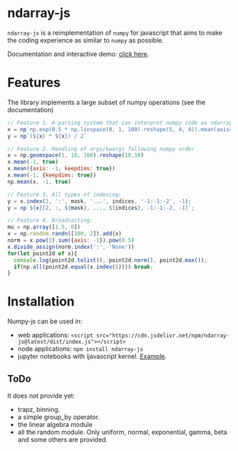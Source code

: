 # ndarray-js

`ndarray-js` is a reimplementation of `numpy` for javascript that aims to make the coding experience as similar to `numpy` as possible.


Documentation and interactive demo: [click here](https://caph1993.github.io/ndarray-js/).


# Features

The library implements a large subset of numpy operations (see the documentation)

```js
// Feature 1. A parsing system that can interpret numpy code as ndarray-js instructions
x = np`np.exp(0.5 * np.linspace(0, 1, 100).reshape(5, 4, 4)).mean(axis=0)`
y = np`(${x} * ${x}) / 2`

// Feature 2. Handling of args/kwargs following numpy order
x = np.geomspace(1, 10, 100).reshape(10,10)
x.mean(-1, true)
x.mean({axis: -1, keepdims: true})
x.mean(-1, {keepdims: true})
np.mean(x, -1, true)

// Feature 3. All types of indexing:
y = x.index(2, ':', mask, '...', indices, '-1:-1:-2', -1);
y = np`${x}[2, :, ${mask}, ..., ${indices}, -1:-1:-2, -1]`;

// Feature 4. Broadcasting:
mu = np.array([1.5, 0])
x = np.random.randn([100, 2]).add(x)
norm = x.pow(2).sum({axis: -1}).pow(0.5)
x.divide_assign(norm.index(':', 'None'))
for(let point2d of x){
  console.log(point2d.tolist(), point2d.norm(), point2d.max());
  if(np.all(point2d.equal(x.index(5)))) break;
}
```

# Installation

Numpy-js can be used in:

- web applications: `<script src="https://cdn.jsdelivr.net/npm/ndarray-js@latest/dist/index.js"></script>`
- node applications: `npm install ndarray-js`
- jupyter notebooks with ijavascript kernel.
[Example](https://github.com/caph1993/numpy-js/blob/main/notebooks/normal-scatter.ipynb).


## ToDo
It does not provide yet:
 - trapz, binning.
 - a simple group_by operator.
 - the linear algebra module
 - all the random module. Only uniform, normal, exponential, gamma, beta and some others are provided.


<!-- As of October 2023, the library is under development and testing. -->

